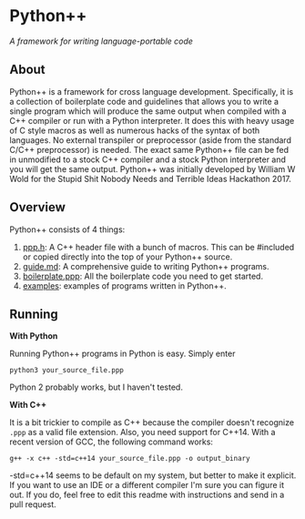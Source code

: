 # Python++
_A framework for writing language-portable code_

## About

Python++ is a framework for cross language development. Specifically, it is a collection of boilerplate code and guidelines that allows you to write a single program which will produce the same output when compiled with a C++ compiler or run with a Python interpreter. It does this with heavy usage of C style macros as well as numerous hacks of the syntax of both languages. No external transpiler or preprocessor (aside from the standard C/C++ preprocessor) is needed. The exact same Python++ file can be fed in unmodified to a stock C++ compiler and a stock Python interpreter and you will get the same output. Python++ was initially developed by William W Wold for the Stupid Shit Nobody Needs and Terrible Ideas Hackathon 2017.

## Overview
Python++ consists of 4 things:
1. [ppp.h](ppp.h): A C++ header file with a bunch of macros. This can be #included or copied directly into the top of your Python++ source. 
2. [guide.md](guide.md): A comprehensive guide to writing Python++ programs.
3. [boilerplate.ppp](boilerplate.ppp): All the boilerplate code you need to get started.
4. [examples](examples): examples of programs written in Python++.

## Running

__With Python__

Running Python++ programs in Python is easy. Simply enter
```
python3 your_source_file.ppp
```
Python 2 probably works, but I haven't tested.

__With C++__

It is a bit trickier to compile as C++ because the compiler doesn't recognize `.ppp` as a valid file extension. Also, you need support for C++14. With a recent version of GCC, the following command works:
```
g++ -x c++ -std=c++14 your_source_file.ppp -o output_binary
```
-std=c++14 seems to be default on my system, but better to make it explicit. If you want to use an IDE or a different compiler I'm sure you can figure it out. If you do, feel free to edit this readme with instructions and send in a pull request.


